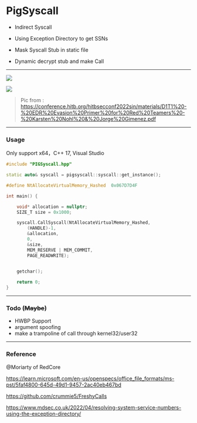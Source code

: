 # PigSyscall



- Indirect Syscall

- Using Exception Directory to get SSNs

- Mask Syscall Stub in static file

- Dynamic decrypt stub and make Call

  

-----

![](https://images-1258433570.cos.ap-beijing.myqcloud.com/imagesimage-20230825141014709.png)

![](https://images-1258433570.cos.ap-beijing.myqcloud.com/imagesimage-20230825140928943.png)

> Pic from : https://conference.hitb.org/hitbsecconf2022sin/materials/D1T1%20-%20EDR%20Evasion%20Primer%20for%20Red%20Teamers%20-%20Karsten%20Nohl%20&%20Jorge%20Gimenez.pdf

-----

### Usage

Only support x64，C++ 17, Visual Studio

```c++
#include "PIGSyscall.hpp"

static auto& syscall = pigsyscall::syscall::get_instance();

#define NtAllocateVirtualMemory_Hashed  0x067D7D4F

int main() {

    void* allocation = nullptr;
    SIZE_T size = 0x1000;

    syscall.CallSyscall(NtAllocateVirtualMemory_Hashed,
        (HANDLE)-1,
        &allocation,
        0,
        &size,
        MEM_RESERVE | MEM_COMMIT,
        PAGE_READWRITE);


    getchar();
    
	return 0;
}

```

-----

### Todo (~~Maybe~~)

- HWBP Support
- argument spoofing
- make a trampoline of call through kernel32/user32

-----

### Reference

@Moriarty of RedCore

https://learn.microsoft.com/en-us/openspecs/office_file_formats/ms-pst/5faf4800-645d-49d1-9457-2ac40eb467bd

https://github.com/crummie5/FreshyCalls

https://www.mdsec.co.uk/2022/04/resolving-system-service-numbers-using-the-exception-directory/

